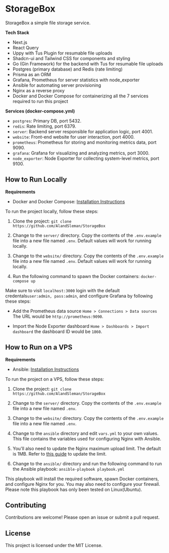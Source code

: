 # StorageBox

StorageBox a simple file storage service.

**Tech Stack**

- Next.js
- React Query
- Uppy with Tus Plugin for resumable file uploads
- Shadcn-ui and Tailwind CSS for components and styling
- Go (Gin Framework) for the backend with Tus for resumable file uploads
- Postgres (primary database) and Redis (rate limiting)
- Prisma as an ORM
- Grafana, Prometheus for server statistics with node_exporter
- Ansible for automating server provisioning
- Nginx as a reverse proxy
- Docker and Docker Compose for containerizing all the 7 services required to run this project

**Services (docker-compose.yml)**

- `postgres`: Primary DB, port 5432.
- `redis`: Rate limiting, port 6379.
- `server`: Backend server responsible for application logic, port 4001.
- `website`: Front-end website for user interaction, port 4000.
- `prometheus`: Prometheus for storing and monitoring metrics data, port 9090.
- `grafana`: Grafana for visualizing and analyzing metrics, port 3000.
- `node_exporter`: Node Exporter for collecting system-level metrics, port 9100.


## How to Run Locally

**Requirements**

- Docker and Docker Compose: [Installation Instructions](https://docs.docker.com/get-docker/)

To run the project locally, follow these steps:

1. Clone the project: `git clone https://github.com/AlandSleman/StorageBox`

2. Change to the `server/` directory. Copy the contents of the `.env.example` file into a new file named `.env`. Default values will work for running locally.

3. Change to the `website/` directory. Copy the contents of the `.env.example` file into a new file named `.env`. Default values will work for running locally.

4. Run the following command to spawn the Docker containers: `docker-compose up`


Make sure to visit `localhost:3000` login with the default credentals`user:admin, pass:admin`, and configure Grafana by following these steps:

- Add the Prometheus data source `Home > Connections > Data sources` The URL would be `http://prometheus:9090`.

- Import the Node Exporter dashboard `Home > Dashboards > Import dashboard` the dashboard ID would be `1860`.

## How to Run on a VPS

**Requirements**

- Ansible: [Installation Instructions](https://docs.ansible.com/ansible/latest/installation_guide/intro_installation.html)

To run the project on a VPS, follow these steps:

1. Clone the project: `git clone https://github.com/AlandSleman/StorageBox`

2. Change to the `server/` directory. Copy the contents of the `.env.example` file into a new file named `.env`.

3. Change to the `website/` directory. Copy the contents of the `.env.example` file into a new file named `.env`.

4. Change to the `ansible` directory and edit `vars.yml` to your own values. This file contains the variables used for configuring Nginx with Ansible.

5. You'll also need to update the Nginx maximum upload limit. The default is 1MB. Refer to [this guide](https://stackoverflow.com/questions/26717013/how-to-edit-nginx-conf-to-increase-file-size-upload) to update the limit.

6. Change to the `ansible/` directory and run the following command to run the Ansible playbook: `ansible-playbook playbook.yml`
   
  This playbook will install the required software, spawn Docker containers, and configure Nginx for you. You may also need to configure your firewall. Please note this playbook has only been tested on Linux(Ubuntu).


## Contributing

Contributions are welcome! Please open an issue or submit a pull request.

## License

This project is licensed under the MIT License.


